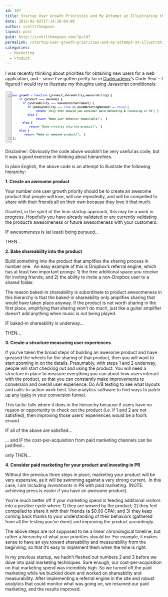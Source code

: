 ```yaml
---
id: 107
title: Startup User Growth Priorities and My Attempt at Illustrating them Using Javascript
date: 2013-02-02T17:14:38-04:00
author: scottlthompson
layout: post
guid: http://scottlthompson.com/?p=107
permalink: /startup-user-growth-priorities-and-my-attempt-at-illustrating-them-using-javascript/
categories:
  - Marketing
  - Product
---
```

I was recently thinking about priorities for obtaining new users for a web application, and – since I&#8217;ve gotten pretty far in [Codecademy](http://www.codecademy.com)&#8216;s Code Year – I figured I would try to illustrate my thoughts using Javascript conditionals:

![image](/img/Screen-Shot-2013-02-02-at-4.59.42-PM-e1359842479814.png)

Disclaimer: Obviously the code above wouldn&#8217;t be very useful as code, but it was a good exercise in thinking about hierarchies.

In plain English, the above code is an attempt to illustrate the following hierarchy:

**1. Create an awesome product**

Your number one user growth priority should be to create an awesome product that people will love, will use repeatedly, and will be compelled to share with their friends all on their own because they love it that much.

Granted, in the spirit of the lean startup approach, this may be a work in progress. Hopefully you have already validated or are currently validating the product’s awesomeness or future awesomeness with your customers.

IF awesomeness is (at least) being pursued…

THEN…

**2. Bake shareability into the product**

Build something into the product that amplifies the sharing process in number one.  An easy example of this is Dropbox’s referral engine, which has at least two important prongs: 1) the free additional space you receive for inviting friends; and 2) the ability to invite a non-Dropbox user to a shared folder.

The reason baked-in shareability is subordinate to product awesomeness in this hierarchy is that the baked-in shareability only amplifies sharing that would have taken place anyway. If the product is not worth sharing in the first place, amplifying that sharing won’t do much, just like a guitar amplifier doesn’t add anything when music is not being played.

IF baked-in shareability is underway…

THEN…

**3. Create a structure measuring user experiences**

If you’ve taken the broad steps of building an awesome product and have greased the wheels for the sharing of that product, then you will want to start zooming in on the details. Presumably, with steps 1 and 2 underway, people will start checking out and using the product. You will need a structure in place to measure everything you can about how users interact with the product, so that you can constantly make improvements to conversion and overall user experience. Do A/B testing to see what layouts and calls-to-action work best. Use analytics software to find ways to patch up any [leaks](http://andrewchenblog.com/2007/12/20/is-your-website-a-leaky-bucket-4-scenarios-for-user-retention/) in your conversion funnel.

This tactic falls where it does in the hierarchy because if users have no reason or opportunity to check out the product (i.e. if 1 and 2 are not satisfied), then improving those users’ experiences would be a fool’s errand.

IF all of the above are satisfied…

… and IF the cost-per-acquisition from paid marketing channels can be justified…

only THEN…

**4. Consider paid marketing for your product and investing in PR**

Without the previous three steps in place, marketing your product will be very expensive, as it will be swimming against a very strong current.  In this case, I am including _investments_ in PR with paid marketing. (NOTE: achieving press is easier if you have an awesome product).

You’re much better off if your marketing spend is feeding additional visitors into a positive cycle where: 1) they are wowed by the product; 2) they feel compelled to share it with their friends (a $0.00 CPA); and 3) they keep coming back thanks to your understanding of their behaviors (gathered from all the testing you’ve done) and improving the product accordingly.

The above steps are not supposed to be a linear chronological timeline, but rather a hierarchy of what your priorities should be. For example, it makes sense to have an eye toward shareability and measurability from the beginning, so that it’s easy to implement them when the time is right.

In my previous startup, we hadn’t fleshed out numbers 2 and 3 before we dove into paid marketing techniques. Sure enough, our cost-per-acquisition on that marketing spend was incredibly high. So we turned off the paid marketing while we buckled down and worked on shareability and measurability. After implementing a referral engine in the site and robust analytics that could monitor what was going on, we resumed our paid marketing, and the results improved.
